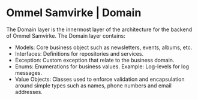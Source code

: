 ﻿# Ommel Samvirke | Domain

The Domain layer is the innermost layer of the architecture for the backend of
Ommel Samvirke. The Domain layer contains:
- Models: Core business object such as newsletters, events, albums, etc.
- Interfaces: Definitions for repositories and services.
- Exception: Custom exception that relate to the business domain.
- Enums: Enumerations for business values. Example: Log-levels for log messages. 
- Value Objects: Classes used to enforce validation and encapsulation around 
simple types such as names, phone numbers and email addresses.